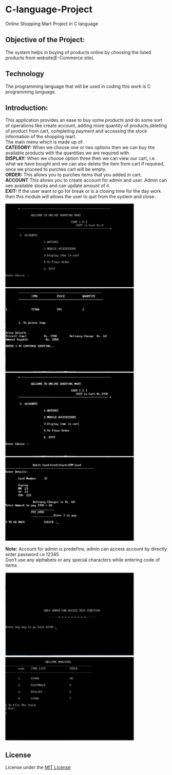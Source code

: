 # C-language-Project
 Online Shopping Mart Project in C language

## Objective of the Project:
The system helps in buying of products online by choosing the listed products from  website(E-Commerce site).

## Technology
The programming language that will be used in coding this work is C programming language.

## Introduction:
This application provides an ease to buy some products and do some sort of operations like create account, adding more quantity of products,deleting of product from cart, completing payment and accessing the stock information of the shopping mart.<br>
The main menu which is made up of:<br>
**CATEGORY:** When we choose one or two options then we can buy the available products with the quantities we are required with<br>
**DISPLAY:** When we choose option three then we can view our cart, i.e. what we have bought and we can also delete the item from cart if required, once we proceed to purches cart will be empty.<br>
**ORDER:** This allows you to purches items that you added in cart.<br>
**ACCOUNT** This allows you to create account for admin and user. Admin can see available stocks and can update amount of it.<br>
**EXIT:** If the user want to go for break or is a closing time for the day work then this module will allows the user to quit from the system and close.

<img src="https://github.com/manjirikolte/C-language-Project/blob/master/screenShot/Screen1.png" width="400" height="260">
<img src="https://github.com/manjirikolte/C-language-Project/blob/master/screenShot/cart%20item.png" width="400" height="260">
<img src="https://github.com/manjirikolte/C-language-Project/blob/master/screenShot/Item%20list.png" width="400" height="260">

<img src="https://github.com/manjirikolte/C-language-Project/blob/master/screenShot/COD.png" width="400" height="260">

**Note:** Account for admin is predefine, admin can access account by directly enter password i.e 12345<br>
  Don’t use any alphabets or any special characters while entering code of items .

<img src="https://github.com/manjirikolte/C-language-Project/blob/master/screenShot/screenshot%20adminAccount.png" width="400" height="260">


<img src="https://github.com/manjirikolte/C-language-Project/blob/master/screenShot/stocks%20info.png" width="400" height="260">

## License
License under the <a href="https://github.com/manjirikolte/C-language-Project/blob/master/LICENSE.txt">MIT License</a>




